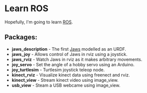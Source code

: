 Learn ROS
=========

Hopefully, I'm going to learn [ROS](http://www.ros.org/).

Packages:
---------

* **jaws_description** - The first [Jaws](https://github.com/osu-uwrt/jaws) modelled as an URDF.
* **jaws_joy** - Allows control of Jaws in rviz using a joystick.
* **jaws_rviz** - Watch Jaws in rviz as it makes arbitrary movements.
* **joy_servo** - Set the angle of a hobby servo using an Arduino.
* **joy_turtlesim** - Turtlesim joystick teleop node.
* **kinect_rviz** - Visualize kinect data using freenect and rviz.
* **kinect_view** - Stream kinect video using image_view.
* **usb_view** - Steam a USB webcame using image_view.
